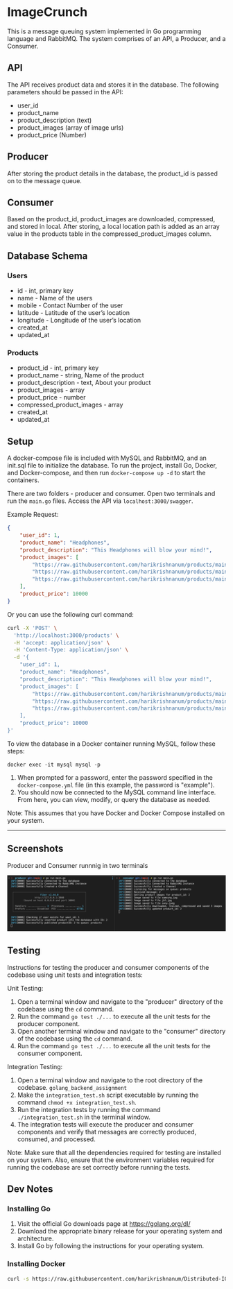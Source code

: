 # ImageCrunch

This is a message queuing system implemented in Go programming language and RabbitMQ. The system comprises of an API, a Producer, and a Consumer.

## API

The API receives product data and stores it in the database. The following parameters should be passed in the API:

- user_id 
- product_name
- product_description (text)
- product_images (array of image urls)
- product_price (Number)

## Producer

After storing the product details in the database, the product_id is passed on to the message queue.

## Consumer

Based on the product_id, product_images are downloaded, compressed, and stored in local. After storing, a local location path is added as an array value in the products table in the compressed_product_images column.

## Database Schema

### Users

- id - int, primary key
- name - Name of the users
- mobile - Contact Number of the user
- latitude - Latitude of the user’s location
- longitude - Longitude of the user’s location
- created_at
- updated_at

### Products

- product_id - int, primary key
- product_name - string, Name of the product
- product_description - text, About your product
- product_images - array
- product_price - number
- compressed_product_images - array
- created_at
- updated_at

## Setup

A docker-compose file is included with MySQL and RabbitMQ, and an init.sql file to initialize the database. To run the project, install Go, Docker, and Docker-compose, and then run `docker-compose up -d` to start the containers.

There are two folders - producer and consumer. Open two terminals and run the `main.go` files. Access the API via `localhost:3000/swagger`.

Example Request:

```json
{
    "user_id": 1,
    "product_name": "Headphones",
    "product_description": "This Headphones will blow your mind!",
    "product_images": [
        "https://raw.githubusercontent.com/harikrishnanum/products/main/samsung.jpg",
        "https://raw.githubusercontent.com/harikrishnanum/products/main/jbl.jpg",
        "https://raw.githubusercontent.com/harikrishnanum/products/main/sony.jpeg"
    ],
    "product_price": 10000
}
```

Or you can use the following curl command:

```bash
curl -X 'POST' \
  'http://localhost:3000/products' \
  -H 'accept: application/json' \
  -H 'Content-Type: application/json' \
  -d '{
    "user_id": 1,
    "product_name": "Headphones",
    "product_description": "This Headphones will blow your mind!",
    "product_images": [
        "https://raw.githubusercontent.com/harikrishnanum/products/main/samsung.jpg",
        "https://raw.githubusercontent.com/harikrishnanum/products/main/jbl.jpg",
        "https://raw.githubusercontent.com/harikrishnanum/products/main/sony.jpeg"
    ],
    "product_price": 10000
}'
```

To view the database in a Docker container running MySQL, follow these steps:

```
docker exec -it mysql mysql -p
```

1. When prompted for a password, enter the password specified in the `docker-compose.yml` file (in this example, the password is "example").
2. You should now be connected to the MySQL command line interface. From here, you can view, modify, or query the database as needed.

Note: This assumes that you have Docker and Docker Compose installed on your system.
<hr/>

## Screenshots
Producer and Consumer runnnig in two terminals

![Producer and Consumer](./images/pc.jpg "Producer and Consumer runnnig in two terminals")

## Testing
Instructions for testing the producer and consumer components of the codebase using unit tests and integration tests:

Unit Testing:
1. Open a terminal window and navigate to the "producer" directory of the codebase using the `cd` command.
2. Run the command `go test ./...` to execute all the unit tests for the producer component.
3. Open another terminal window and navigate to the "consumer" directory of the codebase using the `cd` command.
4. Run the command `go test ./...` to execute all the unit tests for the consumer component.

Integration Testing:
1. Open a terminal window and navigate to the root directory of the codebase. `golang_backend_assignment`
2. Make the `integration_test.sh` script executable by running the command `chmod +x integration_test.sh`.
3. Run the integration tests by running the command `./integration_test.sh` in the terminal window.
4. The integration tests will execute the producer and consumer components and verify that messages are correctly produced, consumed, and processed.

Note: Make sure that all the dependencies required for testing are installed on your system. Also, ensure that the environment variables required for running the codebase are set correctly before running the tests.


## Dev Notes
### Installing Go
1. Visit the official Go downloads page at https://golang.org/dl/
2. Download the appropriate binary release for your operating system and architecture.
3. Install Go by following the instructions for your operating system.
### Installing Docker
```bash
curl -s https://raw.githubusercontent.com/harikrishnanum/Distributed-IOT-ML-Platform/main/bootstrap/install-docker.sh | bash
```
